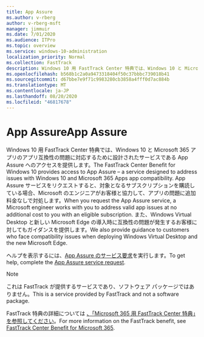 ```yaml
---
title: App Assure
ms.author: v-rberg
author: v-rberg-msft
manager: jimmuir
ms.date: 7/01/2020
ms.audience: ITPro
ms.topic: overview
ms.service: windows-10-administration
localization_priority: Normal
ms.collection: FastTrack
description: Windows 10 用 FastTrack Center 特典では、Windows 10 と Microsoft 365 アプリのアプリ互換性の問題に対応するために設計されたサービスである App Assure へのアクセスを提供します。
ms.openlocfilehash: b568b1c2a0a9473318404f50c37bbbc739018b41
ms.sourcegitcommit: d67bbe7e9f71c9983280cb3858a4fff0d7ac884b
ms.translationtype: MT
ms.contentlocale: ja-JP
ms.lasthandoff: 08/20/2020
ms.locfileid: "46817678"
---
```

# <a name="app-assure"></a><span data-ttu-id="66c69-103">App Assure</span><span class="sxs-lookup"><span data-stu-id="66c69-103">App Assure</span></span>

<span data-ttu-id="66c69-104">Windows 10 用 FastTrack Center 特典では、Windows 10 と Microsoft 365 アプリのアプリ互換性の問題に対応するために設計されたサービスである App Assure へのアクセスを提供します。</span><span class="sxs-lookup"><span data-stu-id="66c69-104">The FastTrack Center Benefit for Windows 10 provides access to App Assure – a service designed to address issues with Windows 10 and Microsoft 365 Apps app compatibility.</span></span> <span data-ttu-id="66c69-105">App Assure サービスをリクエストすると、対象となるサブスクリプションを購読している場合、Microsoft のエンジニアがお客様と協力して、アプリの問題に追加料金なしで対処します。</span><span class="sxs-lookup"><span data-stu-id="66c69-105">When you request the App Assure service, a Microsoft engineer works with you to address valid app issues at no additional cost to you with an eligible subscription.</span></span> <span data-ttu-id="66c69-106">また、Windows Virtual Desktop と新しい Microsoft Edge の導入時に互換性の問題が発生するお客様に対してもガイダンスを提供します。</span><span class="sxs-lookup"><span data-stu-id="66c69-106">We also provide guidance to customers who face compatibility issues when deploying Windows Virtual Desktop and the new Microsoft Edge.</span></span> 

<span data-ttu-id="66c69-107">ヘルプを表示するには、[App Assure のサービス要求](https://go.microsoft.com/fwlink/?linkid=2022721)を実行します。</span><span class="sxs-lookup"><span data-stu-id="66c69-107">To get help, complete the [App Assure service request](https://go.microsoft.com/fwlink/?linkid=2022721).</span></span>

  > [!NOTE]
> <span data-ttu-id="66c69-108">これは FastTrack が提供するサービスであり、ソフトウェア パッケージではありません。</span><span class="sxs-lookup"><span data-stu-id="66c69-108">This is a service provided by FastTrack and not a software package.</span></span>

<span data-ttu-id="66c69-109">FastTrack 特典の詳細については [、「Microsoft 365 用 FastTrack Center 特典」を参照してください](introduction.md)。</span><span class="sxs-lookup"><span data-stu-id="66c69-109">For more information on the FastTrack benefit, see [FastTrack Center Benefit for Microsoft 365](introduction.md).</span></span>